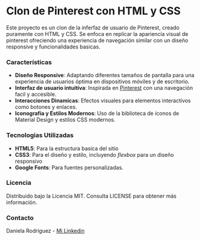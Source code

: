 # Clon de Pinterest con HTML y CSS 

Este proyecto es un clon de la inferfaz de usuario de Pinterest, creado puramente con HTML y CSS. Se enfoca en replicar la apariencia visual de pinterest ofreciendo una experiencia de navegación similar 
con un diseño responsive y funcionalidades basicas. 

### Características 
+ **Diseño Responsive**: Adaptando diferentes tamaños de pantalla para una experiencia de usuarios óptima en dispositivos móviles y de escritorio.
+ **Interfaz de usuario intuitiva**: Inspirada en [Pinterest](https://www.pinterest.com.mx/) con una navegación facil y accesible. 
+ **Interacciones Dinamicas**: Efectos visuales para elementos interactivos como botones y enlaces.
+ **Iconografia y Estilos Modernos**: Uso de la biblioteca de iconos de Material Design y estilos CSS modernos.


### Tecnologias Utilizadas 
+ **HTML5**: Para la estructura basica del sitio 
+ **CSS3**: Para el diseño y estilo, incluyendo _flexbox_ para un diseño responsivo
+  **Google Fonts**: Para fuentes personalizadas.




### Licencia 
Distribuido bajo la Licencia MIT. Consulta LICENSE para obtener más información. 

### Contacto 
Daniela Rodriguez -  [Mi Linkedin](www.linkedin.com/in/rodriguez-romero-daniela-adjani-153b0b252)



